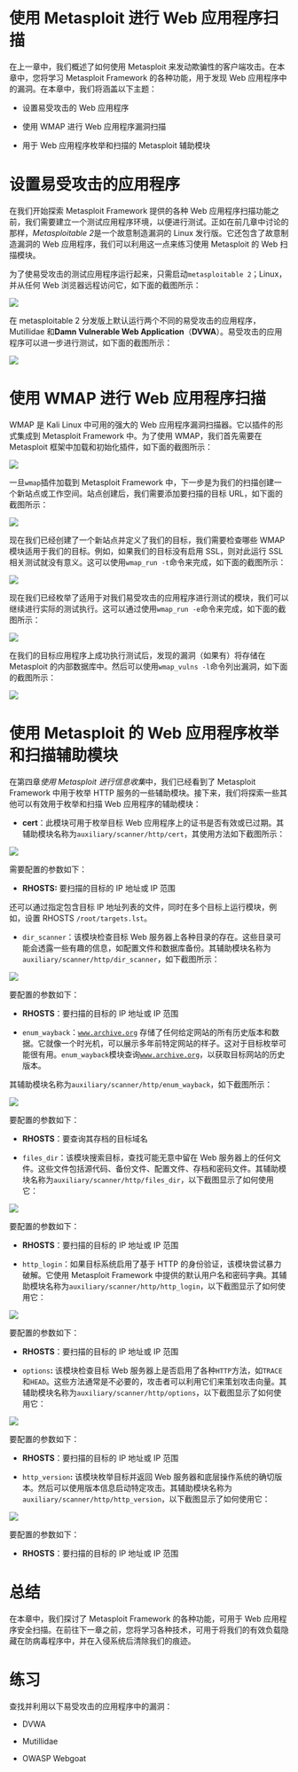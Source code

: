 # 使用 Metasploit 进行 Web 应用程序扫描

在上一章中，我们概述了如何使用 Metasploit 来发动欺骗性的客户端攻击。在本章中，您将学习 Metasploit Framework 的各种功能，用于发现 Web 应用程序中的漏洞。在本章中，我们将涵盖以下主题：

+   设置易受攻击的 Web 应用程序

+   使用 WMAP 进行 Web 应用程序漏洞扫描

+   用于 Web 应用程序枚举和扫描的 Metasploit 辅助模块

# 设置易受攻击的应用程序

在我们开始探索 Metasploit Framework 提供的各种 Web 应用程序扫描功能之前，我们需要建立一个测试应用程序环境，以便进行测试。正如在前几章中讨论的那样，*Metasploitable 2*是一个故意制造漏洞的 Linux 发行版。它还包含了故意制造漏洞的 Web 应用程序，我们可以利用这一点来练习使用 Metasploit 的 Web 扫描模块。

为了使易受攻击的测试应用程序运行起来，只需启动`metasploitable 2`；Linux，并从任何 Web 浏览器远程访问它，如下面的截图所示：

![](img/2257bed3-cc62-46d1-a14d-4488912ffc65.jpg)

在 metasploitable 2 分发版上默认运行两个不同的易受攻击的应用程序，Mutillidae 和**Damn Vulnerable Web Application**（**DVWA**）。易受攻击的应用程序可以进一步进行测试，如下面的截图所示：

![](img/1554dfaf-ef84-4a60-b2dd-918205226acf.jpg)

# 使用 WMAP 进行 Web 应用程序扫描

WMAP 是 Kali Linux 中可用的强大的 Web 应用程序漏洞扫描器。它以插件的形式集成到 Metasploit Framework 中。为了使用 WMAP，我们首先需要在 Metasploit 框架中加载和初始化插件，如下面的截图所示：

![](img/696e9e17-1793-4d66-8be4-4e7286f99a1c.jpg)

一旦`wmap`插件加载到 Metasploit Framework 中，下一步是为我们的扫描创建一个新站点或工作空间。站点创建后，我们需要添加要扫描的目标 URL，如下面的截图所示：

![](img/9e8073bf-3952-4d47-8876-eb00b0b5f1a2.jpg)

现在我们已经创建了一个新站点并定义了我们的目标，我们需要检查哪些 WMAP 模块适用于我们的目标。例如，如果我们的目标没有启用 SSL，则对此运行 SSL 相关测试就没有意义。这可以使用`wmap_run -t`命令来完成，如下面的截图所示：

![](img/ceff14a2-3635-45b5-9a56-3c2dfce6fed6.jpg)

现在我们已经枚举了适用于对我们易受攻击的应用程序进行测试的模块，我们可以继续进行实际的测试执行。这可以通过使用`wmap_run -e`命令来完成，如下面的截图所示：

![](img/b668b474-7699-4a2d-981a-31b490e12ed8.jpg)

在我们的目标应用程序上成功执行测试后，发现的漏洞（如果有）将存储在 Metasploit 的内部数据库中。然后可以使用`wmap_vulns -l`命令列出漏洞，如下面的截图所示：

![](img/cde1f4fd-8c23-4bae-976a-7b0feeeaf2e2.jpg)

# 使用 Metasploit 的 Web 应用程序枚举和扫描辅助模块

在第四章*使用 Metasploit 进行信息收集*中，我们已经看到了 Metasploit Framework 中用于枚举 HTTP 服务的一些辅助模块。接下来，我们将探索一些其他可以有效用于枚举和扫描 Web 应用程序的辅助模块：

+   **cert**：此模块可用于枚举目标 Web 应用程序上的证书是否有效或已过期。其辅助模块名称为`auxiliary/scanner/http/cert`，其使用方法如下截图所示：

![](img/7a7f4c2d-0540-4327-92c9-b8246254c8fe.jpg)

需要配置的参数如下：

+   **RHOSTS:** 要扫描的目标的 IP 地址或 IP 范围

还可以通过指定包含目标 IP 地址列表的文件，同时在多个目标上运行模块，例如，设置 RHOSTS `/root/targets.lst`。

+   `dir_scanner`：该模块检查目标 Web 服务器上各种目录的存在。这些目录可能会透露一些有趣的信息，如配置文件和数据库备份。其辅助模块名称为`auxiliary/scanner/http/dir_scanner`，如下截图所示：

![](img/439145d9-c2af-4738-b13e-f37a5ce72d40.jpg)

要配置的参数如下：

+   **RHOSTS**：要扫描的目标的 IP 地址或 IP 范围

+   `enum_wayback`：[`www.archive.org`](http://www.archive.org) 存储了任何给定网站的所有历史版本和数据。它就像一个时光机，可以展示多年前特定网站的样子。这对于目标枚举可能很有用。`enum_wayback`模块查询[`www.archive.org`](http://www.archive.org)，以获取目标网站的历史版本。

其辅助模块名称为`auxiliary/scanner/http/enum_wayback`，如下截图所示：

![](img/eac308d0-8420-4e7c-9768-a89c3f995f2f.jpg)

要配置的参数如下：

+   **RHOSTS**：要查询其存档的目标域名

+   `files_dir`：该模块搜索目标，查找可能无意中留在 Web 服务器上的任何文件。这些文件包括源代码、备份文件、配置文件、存档和密码文件。其辅助模块名称为`auxiliary/scanner/http/files_dir`，以下截图显示了如何使用它：

![](img/b1ad24dd-ad33-4ae8-98be-d7141345cf3e.jpg)

要配置的参数如下：

+   **RHOSTS**：要扫描的目标的 IP 地址或 IP 范围

+   `http_login`：如果目标系统启用了基于 HTTP 的身份验证，该模块尝试暴力破解。它使用 Metasploit Framework 中提供的默认用户名和密码字典。其辅助模块名称为`auxiliary/scanner/http/http_login`，以下截图显示了如何使用它：

![](img/d9b8234d-a8c7-4d43-9057-7fcbd6a0099a.jpg)

要配置的参数如下：

+   **RHOSTS**：要扫描的目标的 IP 地址或 IP 范围

+   `options`**:** 该模块检查目标 Web 服务器上是否启用了各种`HTTP`方法，如`TRACE`和`HEAD`。这些方法通常是不必要的，攻击者可以利用它们来策划攻击向量。其辅助模块名称为`auxiliary/scanner/http/options`，以下截图显示了如何使用它：

![](img/19e3d025-9143-40ed-abbe-fbdf8fb88cac.jpg)

要配置的参数如下：

+   **RHOSTS**：要扫描的目标的 IP 地址或 IP 范围

+   `http_version`**:** 该模块枚举目标并返回 Web 服务器和底层操作系统的确切版本。然后可以使用版本信息启动特定攻击。其辅助模块名称为`auxiliary/scanner/http/http_version`，以下截图显示了如何使用它：

![](img/f30527d8-9968-482a-b66c-184d94039659.jpg)

要配置的参数如下：

+   **RHOSTS**：要扫描的目标的 IP 地址或 IP 范围

# 总结

在本章中，我们探讨了 Metasploit Framework 的各种功能，可用于 Web 应用程序安全扫描。在前往下一章之前，您将学习各种技术，可用于将我们的有效负载隐藏在防病毒程序中，并在入侵系统后清除我们的痕迹。

# 练习

查找并利用以下易受攻击的应用程序中的漏洞：

+   DVWA

+   Mutillidae

+   OWASP Webgoat
